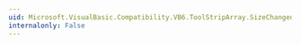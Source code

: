 ```yaml
---
uid: Microsoft.VisualBasic.Compatibility.VB6.ToolStripArray.SizeChanged
internalonly: False
---
```

